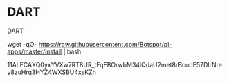 # DART
DART



wget -qO- https://raw.githubusercontent.com/Botspot/pi-apps/master/install | bash

11ALFCAXQ0yxYVXw7RT8UR_tFqFBOrwbM34lQdaU2met8rBcodE57DlrNrey8zuHrq3HYZ4WXSBU4xsKZh
